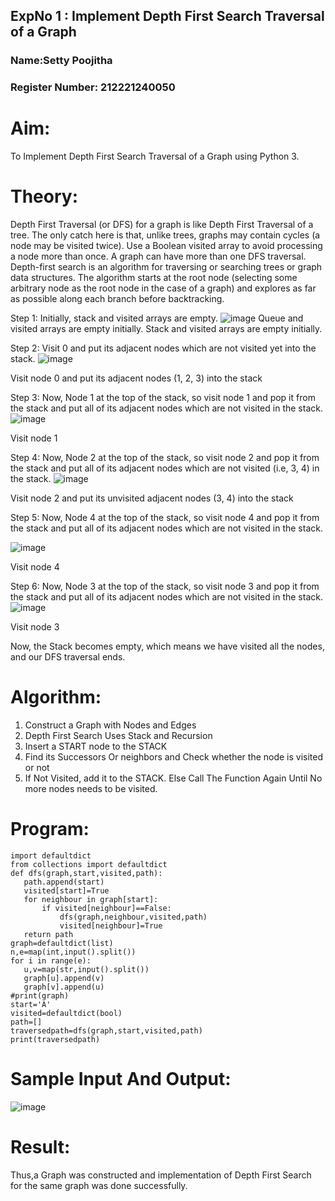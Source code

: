 ## ExpNo 1 : Implement Depth First Search Traversal of a Graph
###  Name:Setty Poojitha
### Register Number: 212221240050
# Aim:
To Implement Depth First Search Traversal of a Graph using Python 3.
# Theory:
Depth First Traversal (or DFS) for a graph is like Depth First Traversal of a tree. The only catch here is that, unlike trees, graphs may contain cycles (a node may be visited twice). Use a Boolean visited array to avoid processing a node more than once. A graph can have more than one DFS traversal. Depth-first search is an algorithm for traversing or searching trees or graph data structures. The algorithm starts at the root node (selecting some arbitrary node as the root node in the case of a graph) and explores as far as possible along each branch before backtracking.

Step 1: Initially, stack and visited arrays are empty.
![image](https://github.com/Saibandhavi75/19AI405FUNDAMENTALSOFARTIFICIALINTELLIGENCE/assets/94208895/e97a7960-39a8-41d1-87c8-09384d03696e)
Queue and visited arrays are empty initially.
Stack and visited arrays are empty initially.

Step 2: Visit 0 and put its adjacent nodes which are not visited yet into the stack.
![image](https://github.com/Saibandhavi75/19AI405FUNDAMENTALSOFARTIFICIALINTELLIGENCE/assets/94208895/5cb092a0-e10d-4ec1-b217-c2acaba69a49)

Visit node 0 and put its adjacent nodes (1, 2, 3) into the stack

Step 3: Now, Node 1 at the top of the stack, so visit node 1 and pop it from the stack and put all of its adjacent nodes which are not visited in the stack.
![image](https://github.com/Saibandhavi75/19AI405FUNDAMENTALSOFARTIFICIALINTELLIGENCE/assets/94208895/34e39a8b-cef8-4e91-9ef9-279e51d13a78)


Visit node 1

Step 4: Now, Node 2 at the top of the stack, so visit node 2 and pop it from the stack and put all of its adjacent nodes which are not visited (i.e, 3, 4) in the stack.
![image](https://github.com/Saibandhavi75/19AI405FUNDAMENTALSOFARTIFICIALINTELLIGENCE/assets/94208895/ba06b908-95c0-45c7-846c-f8d0bc4d9aba)


Visit node 2 and put its unvisited adjacent nodes (3, 4) into the stack

Step 5: Now, Node 4 at the top of the stack, so visit node 4 and pop it from the stack and put all of its adjacent nodes which are not visited in the stack.

![image](https://github.com/Saibandhavi75/19AI405FUNDAMENTALSOFARTIFICIALINTELLIGENCE/assets/94208895/d3a287d2-3de5-4b40-a1dc-06048c160723)

Visit node 4

Step 6: Now, Node 3 at the top of the stack, so visit node 3 and pop it from the stack and put all of its adjacent nodes which are not visited in the stack.
![image](https://github.com/Saibandhavi75/19AI405FUNDAMENTALSOFARTIFICIALINTELLIGENCE/assets/94208895/be639693-62ed-4eee-a418-0b571fa4ab00)

Visit node 3

Now, the Stack becomes empty, which means we have visited all the nodes, and our DFS traversal ends.
# Algorithm:
1. Construct a Graph with Nodes and Edges
2. Depth First Search Uses Stack and Recursion
3. Insert a START node to the STACK
4. Find its Successors Or neighbors and Check whether the node is visited or not
5. If Not Visited, add it to the STACK. Else Call The Function Again Until No more nodes needs to be visited.
# Program:
 ```
import defaultdict
from collections import defaultdict
def dfs(graph,start,visited,path):
    path.append(start)
    visited[start]=True
    for neighbour in graph[start]:
        if visited[neighbour]==False:
            dfs(graph,neighbour,visited,path)
            visited[neighbour]=True
    return path
graph=defaultdict(list)
n,e=map(int,input().split())
for i in range(e):
    u,v=map(str,input().split())
    graph[u].append(v)
    graph[v].append(u)
#print(graph)
start='A'
visited=defaultdict(bool)
path=[]
traversedpath=dfs(graph,start,visited,path)
print(traversedpath)
 ```
# Sample Input And Output:
![image](https://github.com/Saibandhavi75/19AI405FUNDAMENTALSOFARTIFICIALINTELLIGENCE/assets/94208895/0a793001-84ff-44d5-b7ea-6f5cc18aefd0)

# Result:
Thus,a Graph was constructed and implementation of Depth First Search for the same graph was done successfully.
